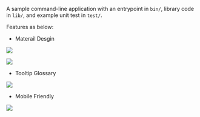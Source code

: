 A sample command-line application with an entrypoint in `bin/`, library code
in `lib/`, and example unit test in `test/`.

Features as below:

* Materail Desgin

![](https://gitee.com/lindeer/dartbook/raw/main/doc/demo_entry.jpg)

![](https://gitee.com/lindeer/dartbook/raw/main/doc/dartbook-looking.gif)

* Tooltip Glossary

![](https://gitee.com/lindeer/dartbook/raw/main/doc/dartbook-tooltip.png)

* Mobile Friendly

![](https://gitee.com/lindeer/dartbook/raw/main/doc/dartbook-mobile.gif)

